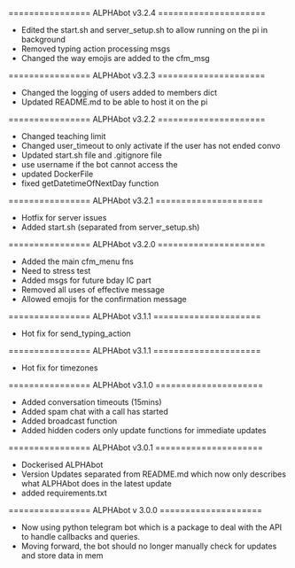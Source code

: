 ================ ALPHAbot v3.2.4 =====================
- Edited the start.sh and server_setup.sh to allow running on the pi in background
- Removed typing action processing msgs
- Changed the way emojis are added to the cfm_msg

================ ALPHAbot v3.2.3 =====================
- Changed the logging of users added to members dict
- Updated README.md to be able to host it on the pi

================ ALPHAbot v3.2.2 =====================
- Changed teaching limit
- Changed user_timeout to only activate if the user has not ended convo
- Updated start.sh file and .gitignore file
- use username if the bot cannot access the
- updated DockerFile
- fixed getDatetimeOfNextDay function

================ ALPHAbot v3.2.1 =====================
- Hotfix for server issues
- Added start.sh (separated from server_setup.sh)

================ ALPHAbot v3.2.0 =====================
- Added the main cfm_menu fns
- Need to stress test
- Added msgs for future bday IC part
- Removed all uses of effective message
- Allowed emojis for the confirmation message

================ ALPHAbot v3.1.1 =====================
- Hot fix for send_typing_action

================ ALPHAbot v3.1.1 =====================
- Hot fix for timezones

================ ALPHAbot v3.1.0 =====================
- Added conversation timeouts (15mins)
- Added spam chat with a call has started
- Added broadcast function
- Added hidden coders only update functions for immediate updates

================ ALPHAbot v3.0.1 =====================
- Dockerised ALPHAbot
- Version Updates separated from README.md which now only describes what ALPHAbot does in the latest update
- added requirements.txt

================ ALPHAbot v 3.0.0 ====================
- Now using python telegram bot which is a package to deal with the API to handle callbacks and queries.
- Moving forward, the bot should no longer manually check for updates and store data in mem
